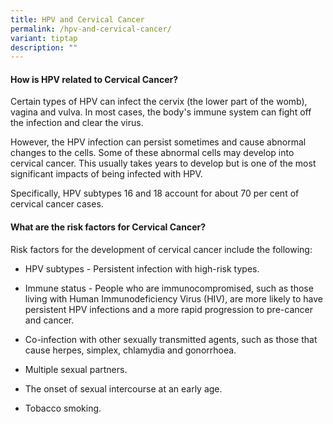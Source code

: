 ```yaml
---
title: HPV and Cervical Cancer
permalink: /hpv-and-cervical-cancer/
variant: tiptap
description: ""
---
```

<h4>How is HPV related to Cervical Cancer?</h4>
<p>Certain types of HPV can infect the cervix (the lower part of the womb),
vagina and vulva. In most cases, the body's immune system can fight off
the infection and clear the virus.</p>
<p>However, the HPV infection can persist sometimes and cause abnormal changes
to the cells. Some of these abnormal cells may develop into cervical cancer.
This usually takes years to develop but is one of the most significant
impacts of being infected with HPV.</p>
<p>Specifically, HPV subtypes 16 and 18 account for about 70 per cent of
cervical cancer cases.</p>
<h4>What are the risk factors for Cervical Cancer?</h4>
<p>Risk factors for the development of cervical cancer include the following:</p>
<ul data-tight="true" class="tight">
<li>
<p>HPV subtypes - Persistent infection with high-risk types.</p>
</li>
<li>
<p>Immune status - People who are immunocompromised, such as those living
with Human Immunodeficiency Virus (HIV), are more likely to have persistent
HPV infections and a more rapid progression to pre-cancer and cancer.</p>
</li>
<li>
<p>Co-infection with other sexually transmitted agents, such as those that
cause herpes, simplex, chlamydia and gonorrhoea.</p>
</li>
<li>
<p>Multiple sexual partners.</p>
</li>
<li>
<p>The onset of sexual intercourse at an early age.</p>
</li>
<li>
<p>Tobacco smoking.</p>
</li>
</ul>
<p></p>
<p></p>